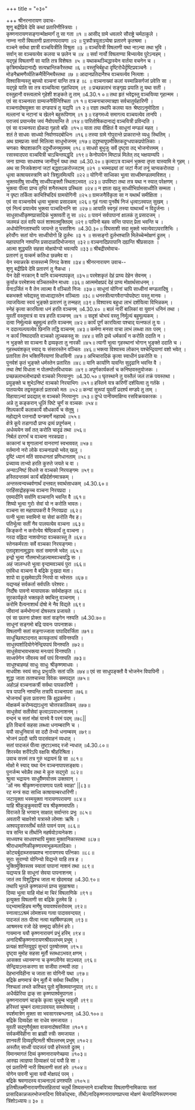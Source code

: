 +++
title = "०३०"

+++
श्रीनरनारायण उवाच-  
शृणु बद्रीप्रिये देवि कथां प्रतारिणीस्त्रियाः ।  
कृष्णनारायणसङ्गान्मोक्षमार्गं तु सा गता ॥१ ॥
आसीद् ग्रामे धवलारे सौराष्ट्रे चर्मठाकुले ।  
नाम्ना नारी विषलाणी प्रतारणपरायणा ॥२ ॥
पुत्रपौत्रयुताऽप्येषा प्रतारणे कृतश्रमा ।  
वञ्चने सर्वथा ज्ञात्री वञ्चयित्रीति विश्रुता ॥३ ॥
वञ्चयित्री विषलाणी यथा नाऽन्या तथा भुवि ।  
सर्वान् सा वञ्चयत्येव कलया च छलेन च ॥४ ॥
सर्वा नार्यो विषलाण्या बिभ्यत्येव पुरेऽन्वहम् ।  
यद्गृहं विषलाणी सा याति तत्र विशेषतः ॥५ ॥
यथाकथञ्चिद्धास्येन वार्तया वचनेन च ।  
कृत्रिमार्थप्रदानाद्यैः सत्यभ्रान्तिकरैस्तथा ॥६ ॥
वस्तुभिर्बहुधा दृष्टिरोधैर्दृष्टिप्रवञ्चनैः ।  
मोडनैभ्रामणैर्व्यतिक्रमैर्विनिमयैस्तथा ॥७ ॥
आदानप्रतिदानैश्च वञ्चयत्येव नित्यशः ।  
विश्वासिन्यस्तु बह्व्यो वञ्चनां यान्ति तत्र ह ॥८ ॥
वञ्चनाख्यां कलां यस्मान्निसर्गजां प्रवेत्ति सा ।  
यद्गृहे याति सा तत्र वञ्चयित्वा गृहाधिपाम् ॥९ ॥
प्रच्छन्नलाभं सङ्गृह्य प्रयाति तु यथा सती ।  
वस्तुहानौ वस्त्वलाभे गृहेशी शङ्कते तु ताम् ॥4.30.१ ०॥
तथा हृतं भवेद्वस्तु वञ्चयिव्या गृहान्मम ।  
एवं सा वञ्चनपरा ग्राम्यजनैर्विनिश्चिता ॥१ १॥
वञ्चनाचारमात्रज्ञा सर्वचातुर्यहारिणी ।  
वञ्चनादोषयुक्ता सा दण्डपात्रं तु यद्यपि ॥१ २॥
राज्ञा तथापि कलया यतः श्रेष्ठाऽनुमोदिता ।  
मल्लानां च नटानां च खेलने बहुरूपिणाम् ॥१ ३॥
रङ्गमध्ये समागत्य वञ्चयत्येव तानपि ।  
पराजयं प्रयान्त्येव जयं नैवोपयान्ति ते ॥१४॥
पारितोषिकदानाद्यं वञ्चयित्री प्रविन्दति ।  
एवं सा वञ्चनपरा ह्येकदा गृहतो बहिः ॥१५॥
याता तया वीक्षितं वै साधूनां मण्डलं महत् ।  
शतं ते साधवः साध्व्यो निर्वाणपदबोधिनः ॥१६॥
तस्या ग्रामे गोपुरान्ते प्राकारान्ते व्यधुः स्थितिम् ।  
अथ ग्रामप्रजाः सर्वा मिलित्वा साधुभोजनम् ॥१७॥
ददुश्चापूपमौक्तिकदुग्धपाकप्रपोलिकाः ।  
चणकाः श्रेष्ठशाकानि ददुर्भोजनमुत्तमम् ॥१८॥
साधवो बुभुजुः सर्वे दृष्ट्वा तद् भोजनोत्तमम् ।  
रसास्वादपरा वञ्चयित्री चाऽचिन्तयद्धृदि ॥१९॥
केनोपायेन मिष्टान्नं मिलेत् तद् भक्षयाम्यपि ।  
जना ग्राम्याः साधवश्च जानीयुर्न यथा तथा ॥4.30.२०॥
कृत्वाऽत्र वञ्चनं भुक्त्वा तृप्ता यास्यामि मे गृहम् ।  
अथ सा निजकेशानां जटां बद्ध्वाऽकरोज्जटाम् ॥२१ ॥
भस्माढ्यां तां जटां नैजां तनूं चाप्यकरोत्तदा ।  
धृत्वा काषायवस्त्राणि करे त्रिशूलमित्यपि ॥२२॥
योगिनी साध्विका भूत्वा साध्वीमण्डलमाविशत् ।  
भुक्तवतीषु साध्वीषु साध्वीपङ्क्तौ स्थिताऽभवत् ॥२३॥
उपविष्टा तथा तत्र यथा न स्यात् परेक्षणम् ।  
भुक्त्वा पीत्वा प्राप्य तृप्तिं शनैरुत्थाय प्रस्थिता ॥२४॥
न ज्ञाता खलु साध्वीभिर्ग्रामसाध्वीति सम्मता ।  
न पृष्टा तर्किता काभिश्चिदियं ग्रामयोगिनी ॥२५॥
ग्रामजनैर्विकृता सा न यथार्थं समीक्षिता ।  
एवं सा वञ्चनावेषं धृत्वा भुक्त्वा प्रसादकम् ॥२६॥
गृहं गत्वा पुनर्वेषं निजं धृत्वाऽस्वपत् सुखम् ।  
एवं नित्यं प्रयात्येव भुक्त्वा पञ्चदिनानि सा ॥२७॥
आयाति स्वगृहं तस्या याथार्थ्यं न विदुर्जनाः ।  
साधुसाध्वीकृष्णप्रासादिकं भुक्तवती तु सा ॥२८॥
पावनं सर्वपापानां क्षालकं तु प्रसादजम् ।  
जलमन्नं दलं वापि फलं शाश्वतमुक्तिदम् ॥२९॥
पापिनो बहवः सन्ति पापात् प्रेता भवन्ति च ।  
अधोयोनिगताश्चापि जायन्ते तु घसाशिनः ॥4.30.३०॥
विघसाशी सदा मुक्तो भवत्येवाऽघराशिभिः ।  
हरेर्योगः सतां योगः साध्वीयोगो हि दुर्लभः ॥३ १ ॥
सत्सङ्गो दुर्लभश्चाति मिलेच्चेन्मोक्षणं द्रुतम् ।  
महापापानि नश्यन्ति प्रसादान्नादिभोजनात् ॥३२॥
वञ्चनादिप्रपापानि दह्यन्ति श्रीप्रसादतः ।  
आत्मा शुद्ध्यति सहसा मोक्षयोग्यो भवत्यपि ॥३३॥
श्रीबद्रीरमोवाच-  
प्रतारणं तु यत्कर्म कतिधा छन्नमेव वा ।  
येन स्यान्नरके वासस्तन्मे निगद केशव ॥३४॥
श्रीनरनारायण उवाच--  
शृणु बद्रीप्रिये देवि प्रतारणं तु नैकधा ।  
येन देही नरकान् वै यानि वञ्चनपापकृत् ॥३५॥
परमेशकृतं देहं प्राप्य देहेन सेवनम् ।  
कुर्यान्न परमेशस्य वञ्चितस्तेन माधवः ॥३६॥
आत्ममोक्षप्रदं देहं प्राप्य मोक्षार्थसाधनम् ।  
येनाऽर्जितं न वै तेन त्वात्मा वै वञ्चितो निजः ॥३७॥
साधूनां योगिनां चापि साध्वीनां मण्डलादिषु ।  
बकभक्तो भवेद्यस्तु साध्वाद्यास्तेन वञ्चिताः ॥३८॥
धनस्त्रीत्यागवैराग्योपदेष्टा यस्तु मानवः ।  
त्याजयित्वा स्वयं भुङ्क्ते प्रतारणं तु तन्महत् ॥३९॥
विश्वास्य बहुधा लाभं दर्शयित्वा विभिन्नकम् ।  
स्नेहं कृत्वा कारयित्वा धनं हरति वञ्चनम् ॥4.30.४० ॥
बालं नारीं बालिकां वा युवानं धनिनं तथा ।  
युवतीं वस्तुमात्रं वा यत्र हरति वञ्चनम् ॥४१ ॥
सदृशं चोभयं वस्तु निर्मूल्यं बहुमूल्यकम् ।  
दत्वा निर्मूल्यकं बहुमूल्यं हरति वञ्चनम् ॥४२॥
कार्यं पूर्णं कारयित्वा पश्चाद् यत्नफलं तु यः ।  
न ददात्यल्पयत्येव छिनत्ति तद्धि वञ्चनम् ॥४३॥
कर्मणा मनसा वाचा लाभं लब्ध्वा ततः परम् ।  
न कार्यं निष्पादयति वञ्चको लुञ्चकस्तु सः ॥४४॥
सति द्रव्ये धर्मकार्यं न करोति ददाति न ।  
न भुङ्क्ते सा वञ्चना वै द्रव्यकृता तु नारकी ॥४५॥
त्यागी भूत्वा गृहस्थानां भोगान् भुङ्क्ते ददाति च ।  
गृहस्थवंशकृत् स्याद् यः संसारस्तेन वञ्चितः ॥४६॥
भक्त्या विश्वास्य लोकान् यश्चेन्द्रियाणां वशो भवेत् ।  
प्रतारिता तेन भक्तिर्निरयाणां विधायिनी ॥४७॥
अभिचारादिकं कृत्वा स्वाधीनं प्रकरोति यः ।  
पुनर्वशं कृतं भुङ्क्ते धर्मस्तेन प्रतारितः ॥४८॥
यानि कार्याणि यावन्ति सुदृढानि भवन्ति वै ।  
तथा तेषां विधाता न पोलम्पोलविधायकः ॥४९॥
अपूर्णकार्यकर्ता च कनिष्ठवस्तुयोजकः ।  
प्रच्छन्नलाभलोभाढ्यो वञ्चको निरयानुगः ॥4.30.५०॥
घृतस्थाने तु यस्तैलं जलं तक्रं पयस्तथा ।  
प्रयुङ्क्ते च शुभेऽनिष्टं वञ्चको निरयाभिगः ॥५१॥
हस्तिने यत्र करिणीं दर्शयित्वा तु गर्तके ।  
पातयत्येव तद्वस्तुकर्ता प्रतारको मतः ॥५२॥
कन्यां सुरूपां युवतीं प्रदर्श्य मण्डपे तु ताम् ।  
विहायाऽन्यां प्रदद्यात् स वञ्चको निरयानुगः ॥५३॥
दुग्धे पानीयमाक्षिप्य रसविक्रयकारकः ।  
अन्ने तु कङ्करान् धूलिं पिष्टे चूर्णं स वञ्चकः ॥५४॥  
शिल्पकार्ये कलाकार्ये सौधकार्ये च सेतुषु ।  
महोद्याने पत्तनादौ यन्त्रमार्गे महापथे ॥५५॥  
क्षेत्रे कूपे तडागादौ प्राप्य द्रव्यं प्रपूर्णकम् ।  
अर्धव्ययेन सर्वं तत् करोति चादृढं तथा ॥५६॥  
निर्बलं दरगर्भं च वञ्चना नरकप्रदा।  
काकानां च शृगालानां वानराणां स्वभाववत् ॥५७॥  
वर्तमानो नरो लोके वञ्चनाढ्यो भवेत् खलु ।  
दृष्टिं ध्यानं मतिं सावधानतां प्रणिधानताम् ॥५८॥  
प्रच्याव्य ताभ्यो हरति कुरुते जयते च वा ।  
अन्याऽनिष्टं विधत्ते स वञ्चको निरयङ्गमः ॥५९॥  
हस्तिदन्तसमं कार्यं बहिर्दर्शनमात्रकम् ।  
अन्तस्त्वन्यच्चर्वणार्थं दन्तवत् स्वार्थसाधकम् ॥4.30.६०॥  
परहिंसाद्रोहकृच्च वञ्चना निरयप्रदा ।  
एवमादीनि सर्वाणि वञ्चनानि भवन्ति वै ॥६१॥  
शिष्यो भूत्वा गुरोः सेवां यो न करोति भावतः।  
वञ्चना सा महापापकरी वै निरयप्रदा ॥६२॥  
पत्नी भूत्वा स्वामिनो या सेवां करोति नैव ह।  
पतिर्भूत्वा सतीं नैव पालयत्येव वञ्चना ॥६३॥  
किङ्करो न करोत्येव श्रेष्ठिकार्यं तु वञ्चना ।  
गरदा वह्निदा नाशयोगदा वञ्चकास्तु ते ॥६४॥  
स्तेनकर्मरताः सर्वे वञ्चका निरयङ्गमाः।  
एतादृशानामुद्धारः सतां समागमे भवेत् ॥६५॥  
इन्द्रो भूत्वा गौतमाभोऽहल्यामवञ्चयद्धि सः ।  
अहं जालन्धरो भूत्वा वृन्दामवञ्चयं पुरा ॥६६॥  
एवंविधा वञ्चना वै बद्रिके दुःखदा मता।  
शापो वा दुःखमेवाऽपि निरयो वा भवेत्ततः ॥६७॥  
यद्यप्यहं सर्वकर्ता सर्वपतिः परेश्वरः।  
निर्दोषः पावनो मायापावकः सर्वमोक्षकृत ॥६८॥  
सुरकार्यकृते भक्तकृते क्वचित्तु वञ्चनाम् ।  
करोमि दैत्यनाशार्थं दोषो मे नैव विद्यते ॥६९॥  
जीवानां कर्मभोगानां दोषस्तत्र प्रजायते ।  
एवं सा छलना प्रोक्ता सतां सङ्गेन नश्यति ॥4.30.७०॥  
साधूनां सङ्गमो बद्रि पावनः पापनाशकः।  
विषलाणी सतां सङ्गाज्जाता पापादिवर्जिता ॥७१॥  
साधूच्छिाष्टादनात् कायकृताघं संविनश्यति ।  
साधुस्पर्शादियोगेनेन्द्रियपापं विनश्यति ॥७२॥  
साधुसेवाभावभक्त्या मनःपापं विनश्यति ।  
साध्वर्पणेन जीवस्य सर्वं पापं विनश्यति ॥७३॥  
साधुश्चाहमहं साधुः साधुः श्रीकृष्णमाधवः ।  
माधवीशः स्वयं साधुः प्रभुःपतिः सतां पतिः ॥७४॥
एवं सा साधुपङ्क्तौ वै भोजनेन विपापिनी ।  
शुद्धा जाता ततश्चास्या विवेकः समपद्यत ॥७५॥  
अहोऽहं वञ्चनाकर्त्री सर्वथा पापकारिणी ।  
यत्र पापानि नश्यन्ति तत्रापि वञ्चनापरा ॥७६॥  
भोजनार्थं कृता प्रतारणा किं क्षुद्रकर्मणा ।  
मोक्षकर्म करोम्यद्याऽधुना चोत्तरकालिकम् ॥७७॥  
साधुसेवां सतीसेवां कृत्वाऽपराधनाशनम् ।  
वन्दनं च सतां मोक्षं यास्ये वै परमं पदम् ॥७८\|\|  
इति विचार्य सहसा लब्ध्वा धनाम्बराणि च ।  
ययौ साधुनिवासं सा ददौ तेभ्यो धनाम्बरम् ॥७९॥  
भोजनं प्रददौ चापि पादसंवाहनं व्यधात् ।  
सतां पादजलं पीत्वा तुष्टाऽभवद् रजो न्यधात् ॥4.30.८०॥  
शिरस्येव शरीरेऽपि वक्षसि श्रीहरिश्रिता।  
उवाच सत्तमं तत्र गुरुं भद्रायनं हि सा ॥८१॥  
मोक्षो मे स्याद् यथा येन वञ्चनापापसङ्क्षयः।  
पुनर्जन्म भवेन्नैव तथा मे कुरु सद्गुरो ॥८२॥  
श्रुत्वा भद्रायनः साधुर्वैष्णवोत्तम उक्तवान् ।  
'ओं नमः श्रीकृष्णनारायणाय पतये स्वाहा' \|\|८३॥  
रट मन्त्रं सदा साध्वि काषायाम्बरधारिणी।  
जटायुक्ता भस्मयुक्ता नारायणपरायणा ॥८४॥  
याहि श्रीकुङ्कुमवापीं यत्र श्रीकृष्णमापतिः।  
विराजते हि भगवान् साक्षात् सर्वान्तरः प्रभुः ॥८५॥  
अवतारी चाक्षरेशो यत्रास्ते लोमशः ऋषिः ।  
अश्वपट्टसरस्तीर्थं वर्तते पावनं परम् ॥८६॥  
यत्र सन्ति च तीर्थानि महर्षयोऽप्यनेकशः।  
साध्व्यश्च साधवश्चापि मुक्ता मुक्तानिकास्तथा ॥८७॥  
श्रीराधामाणिकीकृष्णारमाभूकमलादिकाः ।  
कोट्यर्बुदाब्जसख्यश्च नारायणस्य पत्निकाः ॥८८॥  
सुराः सुराण्यो योगिन्यो विद्यन्ते याहि तत्र ह ।  
भुक्तिर्मुक्तिस्तव स्यातां पापानां नाशनं तथा ॥८९॥  
यद्यप्यत्र हि साधूनां सेवया पापनाशनम् ।  
जातं तव विशुद्धिश्च जाता मा खेदमावह ॥4.30.९०॥  
तथापि भूतले कृष्णकान्तं प्राप्य सुखाश्रया।  
दिव्या भूत्वा याहि मोक्षं मा चिरं विषलाणिके ॥९१॥  
इत्युक्ता विषलाणी सा बद्रिके द्रुतमेव हि ।  
पद्भ्यामाहिड्य मार्गेषु ययावश्वसरोवरम् ॥९२॥  
स्नात्वाऽऽश्रमं लोमशस्य गत्वा पादाववन्दयत् ।  
पादजलं ततः पीत्वा नत्वा महर्षिमण्डलम् ॥९३॥  
आश्रमस्य रजो देहे सम्मृद्य कीर्तनं हरेः।  
गायमाना ययौ कृष्णनारायणं प्रभुं हरिम् ॥९४॥  
अनादिश्रीकृष्णनारायणश्रीवल्लभम् प्रभुम् ।  
प्रत्यक्षं शान्तियुग्रूपं सुन्दरं पुरुषोत्तमम् ॥९५॥  
दृष्ट्वा मुमोह सहसा मूर्तौ स्तब्धाऽभवत् क्षणम् ।  
आसक्ता ध्यानमग्ना च कृष्णलीनेव साऽभवत् ॥९६॥  
सेन्द्रियाऽन्तःकरणा सा सजीवा तन्मयी तदा ।  
देहभानविहीना च जाता सा योगिनी यथा ॥९७॥  
बद्रिके क्षणमात्रं चेन् मूर्तौ मे सर्वथा स्थितिम् ।  
निश्चलां लभते कश्चित् पूतो मुक्तिमवाप्नुयात् ॥९८॥  
अधैर्यप्रेरिया द्राक् सा कृष्णपार्श्वमुपागता।  
कृष्णनारायणं चाङ्के कृत्वा चुचुम्ब भावुकी ॥९९॥  
हरिस्तां चुम्बनं दत्वाऽपावयत् समतोषयत् ।  
स्पर्शमात्रेण मुक्ता सा भवसागरबन्धनात् ॥4.30.१००॥  
बद्रिके दिव्यदेहा सा राधेव समजायत ।  
युवती सद्गुणैर्युक्ता वासनादोषवर्जिता ॥१०१॥  
सर्वकर्मविहीना सा ब्राह्मी स्त्रीः समजायत ।  
ज्ञानवती दिव्यदृष्टिमती श्रीवल्लभम् प्रभुम् ॥१०२॥  
अस्तौत् साध्वी पादजलं पयौ हरेस्ततो द्रुतम् ।  
विमानमागतं दिव्यं कृष्णनारायणेच्छया ॥१०३॥  
आरुह्य त्वाज्ञया दिव्याक्षरं पदं ययौ हि सा ।  
एवं प्रतारिणी नारी विषलाणी सतां हरेः ॥१०४॥  
योगेन पावनी भूत्वा ययौ मोक्षपदं परम् ।  
बद्रिके श्रवणादस्य वञ्चनाऽघं प्रणश्यति ॥१०५॥  
इतिश्रीलक्ष्मीनारायणीयसंहितायां चतुर्थे तिष्यसन्ताने वञ्चयित्र्या विषलाणीनामिकायाः सतां प्रासादिकान्नजलभोजनादिना विवेकोद्भवः, तीर्थेऽनादिकृष्णनारायणप्राप्त्या मोक्षणं चेत्यादिनिरूपणनामा त्रिंशोऽध्यायः॥ ३० ॥  
    
